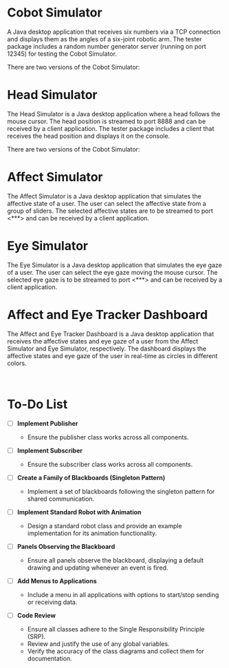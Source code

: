 # Cobot Simulator
A Java desktop application that receives six numbers via a TCP connection and displays them as the angles of a six-joint robotic arm. 
The tester package includes a random number generator server (running on port 12345) for testing the Cobot Simulator.

There are two versions of the Cobot Simulator:

# Head Simulator
The Head Simulator is a Java desktop application where a head follows the mouse cursor. The head position is streamed to port 8888 and can be received by a client application. 
The tester package includes a client that receives the head position and displays it on the console.

There are two versions of the Cobot Simulator:

# Affect Simulator
The Affect Simulator is a Java desktop application that simulates the affective state of a user. 
The user can select the affective state from a group of sliders. 
The selected affective states are to be streamed to port <***> and can be received by a client application.

# Eye Simulator

The Eye Simulator is a Java desktop application that simulates the eye gaze of a user.
The user can select the eye gaze moving the mouse cursor.
The selected eye gaze is to be streamed to port <***> and can be received by a client application.

# Affect and Eye Tracker Dashboard

The Affect and Eye Tracker Dashboard is a Java desktop application that receives the affective states and eye gaze of a user from the Affect Simulator and Eye Simulator, respectively.
The dashboard displays the affective states and eye gaze of the user in real-time as circles in different colors.


<br>

# To-Do List

- [ ] **Implement Publisher**  
   - Ensure the publisher class works across all components.

- [ ] **Implement Subscriber**  
   - Ensure the subscriber class works across all components.

- [ ] **Create a Family of Blackboards (Singleton Pattern)**  
   - Implement a set of blackboards following the singleton pattern for shared communication.

- [ ] **Implement Standard Robot with Animation**  
   - Design a standard robot class and provide an example implementation for its animation functionality.

- [ ] **Panels Observing the Blackboard**  
   - Ensure all panels observe the blackboard, displaying a default drawing and updating whenever an event is fired.

- [ ] **Add Menus to Applications**  
   - Include a menu in all applications with options to start/stop sending or receiving data.

- [ ] **Code Review**  
   - Ensure all classes adhere to the Single Responsibility Principle (SRP).
   - Review and justify the use of any global variables.
   - Verify the accuracy of the class diagrams and collect them for documentation.


